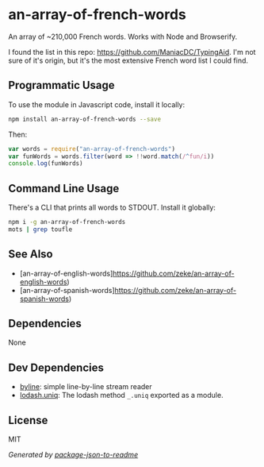 # an-array-of-french-words

An array of ~210,000 French words. Works with Node and Browserify.

I found the list in this repo: https://github.com/ManiacDC/TypingAid. I'm not
sure of it's origin, but it's the most extensive French word list I could find.

## Programmatic Usage

To use the module in Javascript code, install it locally:

```sh
npm install an-array-of-french-words --save
```

Then:

```js
var words = require("an-array-of-french-words")
var funWords = words.filter(word => !!word.match(/^fun/i))
console.log(funWords)
```

## Command Line Usage

There's a CLI that prints all words to STDOUT. Install it globally:

```sh
npm i -g an-array-of-french-words
mots | grep toufle
```

## See Also

- [an-array-of-english-words]https://github.com/zeke/an-array-of-english-words)
- [an-array-of-spanish-words]https://github.com/zeke/an-array-of-spanish-words)

## Dependencies

None

## Dev Dependencies

- [byline](https://github.com/jahewson/node-byline): simple line-by-line stream reader
- [lodash.uniq](https://github.com/lodash/lodash): The lodash method `_.uniq` exported as a module.

## License

MIT

_Generated by [package-json-to-readme](https://github.com/zeke/package-json-to-readme)_
